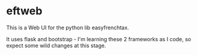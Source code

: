 # eftweb

This is a Web UI for the python lib easyfrenchtax.

It uses flask and bootstrap - I'm learning these 2 frameworks as I code, so expect some wild changes at this stage.